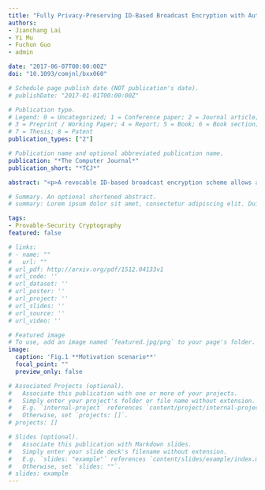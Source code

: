 ```yaml
---
title: "Fully Privacy-Preserving ID-Based Broadcast Encryption with Authorization"
authors:
- Jianchang Lai
- Yi Mu
- Fuchun Guo
- admin

date: "2017-06-07T00:00:00Z"
doi: "10.1093/comjnl/bxx060"

# Schedule page publish date (NOT publication's date).
# publishDate: "2017-01-01T00:00:00Z"

# Publication type.
# Legend: 0 = Uncategorized; 1 = Conference paper; 2 = Journal article;
# 3 = Preprint / Working Paper; 4 = Report; 5 = Book; 6 = Book section;
# 7 = Thesis; 8 = Patent
publication_types: ["2"]

# Publication name and optional abbreviated publication name.
publication: "*The Computer Journal*"
publication_short: "*TCJ*"

abstract: "<p>A revocable ID-based broadcast encryption scheme allows an authorized third party to revoke any receiver (decryptor) from the initial receiver set S of the original broadcast ciphertext without the need of decryption. However, the existing revocable ID-based broadcast encryption schemes in the literature cannot fully preserve the receiver privacy and have a large size of ciphertext when the revoked user sets are large. To solve these problems, in this paper, we propose a novel scheme: fully privacy-preserving ID-based broadcast encryption with authorization. Our scheme allows an authorized party to dynamically handle the decryption rights of receivers via an authorized user set L without knowing the message and the identities of the initial receivers. Only those users who are both in S and L can decrypt the ciphertext successfully. The final ciphertext reveals nothing about the identity information of receivers and the authorized users. Our scheme achieves full collusion resistance and is applicable to anonymous data sharing where the receivers are decided by the authorized third party (or multiple authorized third parties) excluding the data owner. We show that our proposed scheme is provably secure under the defined security models in the random oracle model.</p>"

# Summary. An optional shortened abstract.
# summary: Lorem ipsum dolor sit amet, consectetur adipiscing elit. Duis posuere tellus ac convallis placerat. Proin tincidunt magna sed ex sollicitudin condimentum.

tags:
- Provable-Security Cryptography 
featured: false

# links:
# - name: ""
#   url: ""
# url_pdf: http://arxiv.org/pdf/1512.04133v1
# url_code: ''
# url_dataset: ''
# url_poster: ''
# url_project: ''
# url_slides: ''
# url_source: ''
# url_video: ''

# Featured image
# To use, add an image named `featured.jpg/png` to your page's folder. 
image:
  caption: 'Fig.1 **Motivation scenario**'
  focal_point: ""
  preview_only: false

# Associated Projects (optional).
#   Associate this publication with one or more of your projects.
#   Simply enter your project's folder or file name without extension.
#   E.g. `internal-project` references `content/project/internal-project/index.md`.
#   Otherwise, set `projects: []`.
# projects: []

# Slides (optional).
#   Associate this publication with Markdown slides.
#   Simply enter your slide deck's filename without extension.
#   E.g. `slides: "example"` references `content/slides/example/index.md`.
#   Otherwise, set `slides: ""`.
# slides: example
---
```



